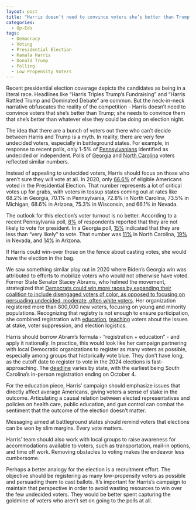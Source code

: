 ```yaml
---
layout: post
title: "Harris doesn’t need to convince voters she’s better than Trump. She needs to convince them she’s better than their couches"
categories:
  - Op-Eds
tags:
  - Democracy
  - Voting
  - Presidential Election
  - Kamala Harris
  - Donald Trump
  - Polling
  - Low Propensity Voters
---
```


Recent presidential election coverage depicts the candidates as being in a literal race.  Headlines like “Harris Triples Trump’s Fundraising” and “Harris Rattled Trump and Dominated Debate” are common.  But the neck-in-neck narrative obfuscates the reality of the competition - Harris doesn’t need to convince voters that she’s better than Trump; she needs to convince them that she’s better than whatever else they could be doing on election night.

The idea that there are a bunch of voters out there who can’t decide between Harris and Trump is a myth.  In reality, there are very few undecided voters, especially in battleground states.  For example, in response to recent polls, only 1-5% of [Pennsylvanians](https://www.nytimes.com/interactive/2024/us/elections/polls-president-pennsylvania.html) identified as undecided or independent.  Polls of [Georgia](https://www.nytimes.com/interactive/2024/us/elections/polls-president-georgia.html) and [North Carolina](https://www.nytimes.com/interactive/2024/us/elections/polls-president-north-carolina.html) voters reflected similar numbers.  

Instead of appealing to undecided voters, Harris should focus on those who aren’t sure they will vote at all.  In 2020, only [66.6%](https://www.electproject.org/2020g) of eligible Americans voted in the Presidential Election.  That number represents a lot of critical votes up for grabs, with voters in tossup states coming out at rates like 68.2% in Georgia, 70.1% in Pennsylvania, 72.8% in North Carolina, 73.5% in Michigan, 68.6% in Arizona, 75.3% in Wisconsin, and 66.1% in Nevada.  

The outlook for this election’s voter turnout is no better.  According to a recent Pennsylvania poll, [8%](https://maristpoll.marist.edu/polls/the-2024-elections-in-pennsylvania/) of respondents reported that they are not likely to vote for president.  In a Georgia poll, [15%](https://www.nytimes.com/interactive/2024/08/17/us/elections/times-siena-poll-georgia-toplines.html) indicated that they are less than “very likely” to vote.  That number was [11%](https://www.nytimes.com/interactive/2024/08/17/us/elections/times-siena-poll-north-carolina-toplines.html) in North Carolina, [19%](https://www.nytimes.com/interactive/2024/08/17/us/elections/times-siena-poll-nevada-toplines.html) in Nevada, and [14%](https://www.nytimes.com/interactive/2024/08/17/us/elections/times-siena-poll-arizona-toplines.html) in Arizona.  

If Harris could win-over those on the fence about casting votes, she would have the election in the bag.  

We saw something similar play out in 2020 where Biden’s Georgia win was attributed to efforts to mobilize voters who would not otherwise have voted.  Former State Senator Stacey Abrams, who helmed the movement, strategized that [Democrats could win more races by expanding their coalition to include disengaged voters of color, as opposed to focusing on persuading undecided, moderate, often white voters](https://www.politico.com/news/2020/11/08/stacey-abrams-believers-georgia-blue-434985). Her organization registered more than 800,000 new voters, focusing on young and minority populations.  Recognizing that registry is not enough to ensure participation, she combined registration with [education](https://www.thecut.com/2020/11/stacey-abrams-on-flipping-georgia-blue.html), [teaching](https://www.fairfight.com/) voters about the issues at stake, voter suppression, and election logistics.

Harris should borrow Abram’s formula - “registration + education” - and apply it nationally.  In practice, this would look like her campaign partnering with local Democratic organizations to register as many voters as possible, especially among groups that historically vote blue.  They don’t have long, as the cutoff date to register to vote in the 2024 elections is fast-approaching.  The [deadline](https://apps.npr.org/voter-registration-2024-mail/) varies by state, with the earliest being South Carolina’s in-person registration ending on October 4.

For the education piece, Harris’ campaign should emphasize issues that directly affect average Americans, giving voters a sense of stake in the outcome. Articulating a causal relation between elected representatives and policies on health care, public education, and gun control can combat the sentiment that the outcome of the election doesn’t matter.  

Messaging aimed at battleground states should remind voters that elections can be won by slim margins.  Every vote matters.  

Harris’ team should also work with local groups to raise awareness for accommodations available to voters, such as transportation, mail-in options, and time off work.  Removing obstacles to voting makes the endeavor less cumbersome.  

Perhaps a better analogy for the election is a recruitment effort.  The objective should be registering as many low-propensity voters as possible and persuading them to cast ballots.  It’s important for Harris’s campaign to maintain that perspective in order to avoid wasting resources to win over the few undecided voters.  They would be better spent capturing the goldmine of voters who aren’t set on going to the polls at all. 
